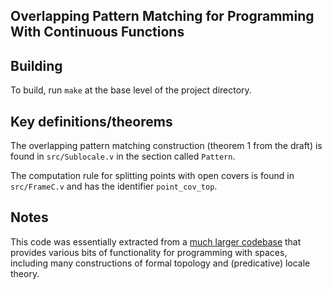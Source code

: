 Overlapping Pattern Matching for Programming With Continuous Functions
-----

## Building

To build, run `make` at the base level of the project directory.

## Key definitions/theorems

The overlapping pattern matching construction (theorem 1 from the draft)
is found in `src/Sublocale.v` in the section called `Pattern`.

The computation rule for splitting points with open covers is found in
`src/FrameC.v` and has the identifier `point_cov_top`.

## Notes

This code was essentially extracted from a 
[much larger codebase](https://github.com/bmsherman/topology)
that provides various bits of functionality for programming with spaces,
including many constructions of formal topology and (predicative)
locale theory.
